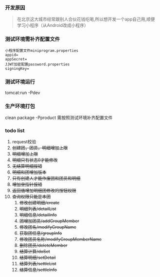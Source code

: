 ### 开发原因
> 在北京这大城市经常跟别人合伙花钱吃喝,所以想开发一个app自己用,顺便学习小程序（从Android改成小程序）

### 测试环境需补齐配置文件
    小程序配置文件miniprogram.properties
    appid=
    appSecret=
    JJWT加密配置password.properties
    signingKey=

### 测试环境运行

tomcat:run -Pdev

### 生产环境打包

clean package -Pproduct 需按照测试环境补齐配置文件


### todo list
1. request校验
2. ~~创建团，团员，明细增加上限~~ 
3. ~~明细增加上限~~
3. ~~明细只有状态0才能修改~~
4. ~~无结算明细报错~~
6. ~~明细和团增加版本~~
7. ~~只有创建人才能作废团和团员和明细~~
8. ~~增加空指针报错~~
9. ~~返回值增加明细团修改的按钮权限~~
10. ~~查询权限只能是本团~~
    1. ~~修改创建明细/create~~
    2. ~~明细列表/detailList~~
    3. ~~明细信息/detailInfo~~
    4. ~~团增加团员/addGroupMember~~
    5. ~~修改团名/modifyGroupName~~
    6. ~~获取团信息/groupInfo~~
    7. ~~修改团员名称/modifyGroupMemberName~~
    8. ~~删除团员/deleteMember~~
    9. ~~结算计算/doSet~~
    10. ~~结算明细/setDetail~~
    11. ~~结算列表/settleList~~
    12. ~~结算信息/settleInfo~~
